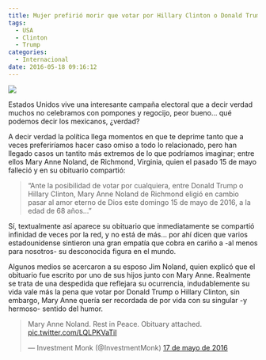```yaml
---
title: Mujer prefirió morir que votar por Hillary Clinton o Donald Trump
tags:
  - USA
  - Clinton
  - Trump
categories:
  - Internacional
date: 2016-05-18 09:16:12
---
```

![](https://res.cloudinary.com/pidmx/image/upload/v1463580924/Mary-Anne-Noland-e1463576369913_nk1cop.jpg)

Estados Unidos vive una interesante campaña electoral que a decir verdad muchos no celebramos con pompones y regocijo, peor bueno… qué podemos decir los mexicanos, ¿verdad?

A decir verdad la política llega momentos en que te deprime tanto que a veces preferiríamos hacer caso omiso a todo lo relacionado, pero han llegado casos un tantito más extremos de lo que podríamos imaginar; entre ellos Mary Anne Noland, de Richmond, Virginia, quien el pasado 15 de mayo falleció y en su obituario compartió:

>“Ante la posibilidad de votar por cualquiera, entre Donald Trump o Hillary Clinton, Mary Anne Noland de Richmond eligió en cambio pasar al amor eterno de Dios este domingo 15 de mayo de 2016, a la edad de 68 años…”

Sí, textualmente así aparece su obituario que inmediatamente se compartió infinidad de veces por la red, y no está de más… por ahí dicen que varios estadounidense sintieron una gran empatía que cobra en cariño a -al menos para nosotros- su desconocida figura en el mundo.

Algunos medios se acercaron a su esposo Jim Noland, quien explicó que el obituario fue escrito por uno de sus hijos junto con Mary Anne. Realmente se trata de una despedida que reflejara su ocurrencia, indudablemente su vida vale más la pena que votar por Donald Trump o Hillary Clinton, sin embargo, Mary Anne quería ser recordada de por vida con su singular -y hermoso- sentido del humor.

<blockquote class="twitter-tweet" data-lang="es"><p lang="en" dir="ltr">Mary Anne Noland. Rest in Peace. Obituary attached. <a href="https://t.co/LQLPKVaTiI">pic.twitter.com/LQLPKVaTiI</a></p>&mdash; Investment Monk (@InvestmentMonk) <a href="https://twitter.com/InvestmentMonk/status/732607827492098048">17 de mayo de 2016</a></blockquote>
<script async src="//platform.twitter.com/widgets.js" charset="utf-8"></script>
